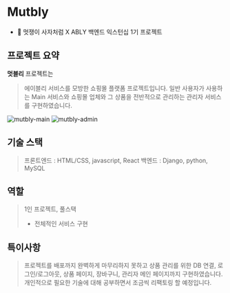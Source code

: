 # Mutbly 

- 🦁 멋쟁이 사자처럼 X ABLY 백엔드 익스턴십 1기 프로젝트

## 프로젝트 요약

**멋블리** 프로젝트는

> 에이블리 서비스를 모방한 쇼핑몰 플랫폼 프로젝트입니다.
일반 사용자가 사용하는 Main 서비스와 쇼핑몰 업체와 그 상품을 전반적으로 관리하는 관리자 서비스를 구현하였습니다.
> 

![mutbly-main](https://user-images.githubusercontent.com/55697800/174488703-2b18c71c-ed9b-4901-a65b-d08ec97acc66.gif)
![mutbly-admin](https://user-images.githubusercontent.com/55697800/174488710-c907ca74-6204-4dae-8ccc-8124f812c991.gif)




## 기술 스택

> 프론트엔드 : HTML/CSS, javascript, React
백엔드 : Django, python, MySQL
> 

## 역할

> 1인 프로젝트, 풀스택
> - 전체적인 서비스 구현
> 

## 특이사항

> 프로젝트를 배포까지 완벽하게 마무리하지 못하고 상품 관리를 위한 DB 연결, 로그인/로그아웃, 상품 페이지, 장바구니, 관리자 메인 페이지까지 구현하였습니다.
개인적으로 필요한 기술에 대해 공부하면서 조금씩 리팩토링 할 예정입니다.
>
